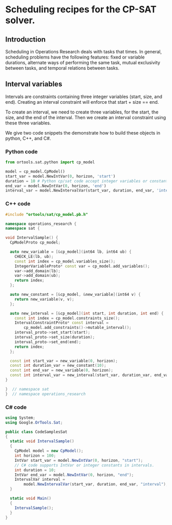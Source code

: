 # Scheduling recipes for the CP-SAT solver.



## Introduction

Scheduling in Operations Research deals with tasks that times. In general,
scheduling problems have the following features: fixed or variable durations,
alternate ways of performing the same task, mutual exclusivity between tasks,
and temporal relations between tasks.

## Interval variables

Intervals are constraints containing three integer variables (start, size, and
end). Creating an interval constraint will enforce that start + size == end.

To create an interval, we need to create three variables, for the start, the
size, and the end of the interval. Then we create an interval constraint using
these three variables.

We give two code snippets the demonstrate how to build these objects in python,
C++, and C\#.

### Python code

```python
from ortools.sat.python import cp_model

model = cp_model.CpModel()
start_var = model.NewIntVar(0, horizon, 'start')
duration = 10 # Python cp/sat code accept integer variables or constants.
end_var = model.NewIntVar(0, horizon, 'end')
interval_var = model.NewIntervalVar(start_var, duration, end_var, 'interval')
```

### C++ code

```cpp
#include "ortools/sat/cp_model.pb.h"

namespace operations_research {
namespace sat {

void IntervalSample() {
  CpModelProto cp_model;

  auto new_variable = [&cp_model](int64 lb, int64 ub) {
    CHECK_LE(lb, ub);
    const int index = cp_model.variables_size();
    IntegerVariableProto* const var = cp_model.add_variables();
    var->add_domain(lb);
    var->add_domain(ub);
    return index;
  };

  auto new_constant = [&cp_model, &new_variable](int64 v) {
    return new_variable(v, v);
  };

  auto new_interval = [&cp_model](int start, int duration, int end) {
    const int index = cp_model.constraints_size();
    IntervalConstraintProto* const interval =
        cp_model.add_constraints()->mutable_interval();
    interval_proto->set_start(start);
    interval_proto->set_size(duration);
    interval_proto->set_end(end);
    return index;
  };

  const int start_var = new_variable(0, horizon);
  const int duration_var = new_constant(10);
  const int end_var = new_variable(0, horizon);
  const int interval_var = new_interval(start_var, duration_var, end_var);
}

}  // namespace sat
}  // namespace operations_research
```

### C\# code

```cs
using System;
using Google.OrTools.Sat;

public class CodeSamplesSat
{
  static void IntervalSample()
  {
    CpModel model = new CpModel();
    int horizon = 100;
    IntVar start_var = model.NewIntVar(0, horizon, "start");
    // C# code supports IntVar or integer constants in intervals.
    int duration = 10;
    IntVar end_var = model.NewIntVar(0, horizon, "end");
    IntervalVar interval =
        model.NewIntervalVar(start_var, duration, end_var, "interval");
  }

  static void Main()
  {
    IntervalSample();
  }
}
```
